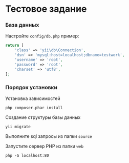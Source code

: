 Тестовое задание
================

### База данных

Настройте `config/db.php` пример:

```php
return [
    'class' => 'yii\db\Connection',
    'dsn' => 'mysql:host=localhost;dbname=testwork',
    'username' => 'root',
    'password' => 'root',
    'charset' => 'utf8',
];
```

### Порядок установки

Установка зависимостей

~~~
php composer.phar install
~~~

Создание структуры базы данных

~~~
yii migrate
~~~

Выполните sql запросы из папки `source`

Запустите сервер PHP из папки `web`

~~~
php -S localhost:80
~~~
